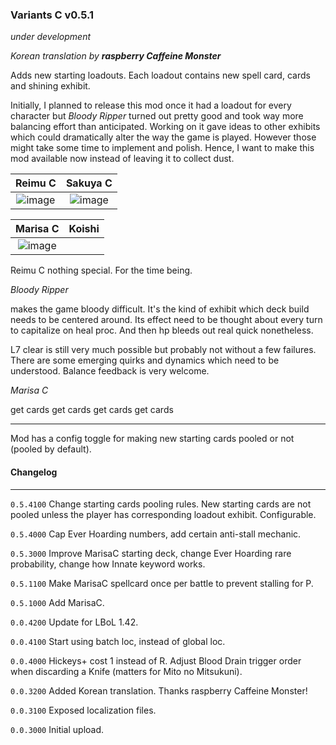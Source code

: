 ### Variants C v0.5.1
*under development*

*Korean translation by **raspberry Caffeine Monster***


Adds new starting loadouts. Each loadout contains new spell card, cards and shining exhibit. 

Initially, I planned to release this mod once it had a loadout for every character but *Bloody Ripper* turned out pretty good and took way more balancing effort than anticipated. Working on it gave ideas to other exhibits which could dramatically alter the way the game is played. However those might take some time to implement and polish. Hence, I want to make this mod available now instead of leaving it to collect dust.

Reimu C             |  Sakuya C             
:-------------------------:|:-------------------------:|
![image](https://github.com/Neoshrimp/TheGoodLBoLMods/assets/89428565/4692e714-894b-4ec4-bdce-a24e7a8b8d95) |  ![image](https://github.com/Neoshrimp/TheGoodLBoLMods/assets/89428565/99dba28e-ab95-4e4e-a85b-aae8c2236a1f)

Marisa C             |  Koishi
:-------------------------:|:-------------------------:|
![image](https://github.com/user-attachments/assets/982f559e-fc5a-4234-93ad-b141823f84f7)|

Reimu C nothing special. For the time being.

*Bloody Ripper*

makes the game bloody difficult. It's the kind of exhibit which deck build needs to be centered around. Its effect need to be thought about every turn to capitalize on heal proc. And then hp bleeds out real quick nonetheless.

L7 clear is still very much possible but probably not without a few failures. There are some emerging quirks and dynamics which need to be understood. Balance feedback is very welcome.

*Marisa C*

get cards get cards get cards get cards


---
Mod has a config toggle for making new starting cards pooled or not (pooled by default).

#### Changelog
---
`0.5.4100` Change starting cards pooling rules. New starting cards are not pooled unless the player has corresponding loadout exhibit. Configurable.

`0.5.4000` Cap Ever Hoarding numbers, add certain anti-stall mechanic.

`0.5.3000` Improve MarisaC starting deck, change Ever Hoarding rare probability, change how Innate keyword works.

`0.5.1100` Make MarisaC spellcard once per battle to prevent stalling for P.

`0.5.1000` Add MarisaC.

`0.0.4200` Update for LBoL 1.42.

`0.0.4100` Start using batch loc, instead of global loc.

`0.0.4000` Hickeys+ cost 1 instead of R. Adjust Blood Drain trigger order when discarding a Knife (matters for Mito no Mitsukuni).

`0.0.3200` Added Korean translation. Thanks raspberry Caffeine Monster!

`0.0.3100` Exposed localization files.

`0.0.3000` Initial upload.
